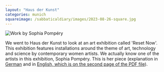 ```yaml
---
layout: "Haus der Kunst"
categories: munich
squareimage: /sabbaticaldiary/images/2023-08-26-square.jpg
---
```

<img src="/sabbaticaldiary/images/2023-08-26.jpg" alt="Work by Sophia Pompéry" class="center">

We went to Haus der Kunst to look at an art exhibition called 'Reset Now'. This exhibition features installations around the theme of art, technology and science by contemporary women artists. We actually know one of the artists in this exhibition, Sophia Pompéry. This is her piece (explanation in <a href="https://www.kuenstlerverbund-hausderkunst.de/ausstellungen/resetnow/kuenstlerinnen/sophia-pompery.html">German</a> and in <a href="http://www.sophiapompery.de/files/portfoliosophiapompery2022eng.pdf">English, which is on the second page of the PDF file</a>).